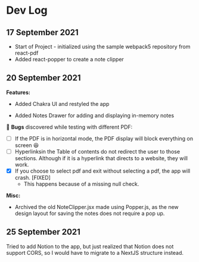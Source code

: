 # Dev Log

## 17 September 2021

- Start of Project - initialized using the sample webpack5 repository from react-pdf
- Added react-popper to create a note clipper

## 20 September 2021

**Features:**

- Added Chakra UI and restyled the app

- Added Notes Drawer for adding and displaying in-memory notes

🐛 **Bugs** discovered while testing with different PDF:

- [ ] If the PDF is in horizontal mode, the PDF display will block everything on screen 😆
- [ ] Hyperlinksin the Table of contents do not redirect the user to those sections. Although if it is a hyperlink that directs to a website, they will work.
- [x] If you choose to select pdf and exit without selecting a pdf, the app will crash. [FIXED]
  - This happens because of a missing null check.

**Misc:**

- Archived the old NoteClipper.jsx made using Popper.js, as the new design layout for saving the notes does not require a pop up.

## 25 September 2021

Tried to add Notion to the app, but just realized that Notion does not support CORS, so I would have to migrate to a NextJS structure instead.
